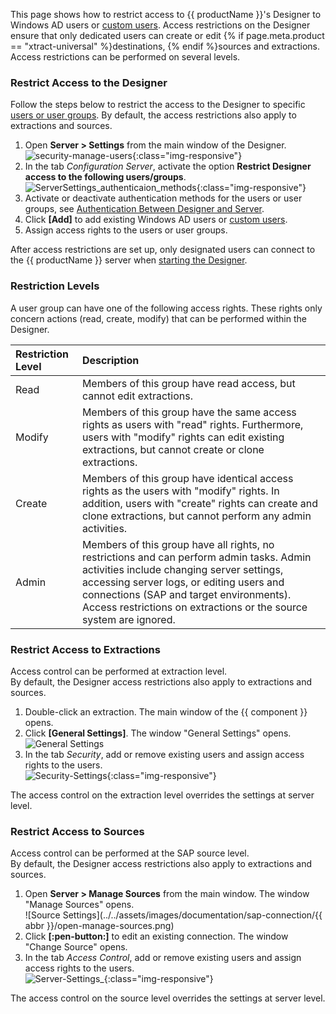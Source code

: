 
This page shows how to restrict access to {{ productName }}'s Designer to Windows AD users or [custom users](user-management.md#create-custom-users).
Access restrictions on the Designer ensure that only dedicated users can create or edit {% if page.meta.product == "xtract-universal" %}destinations, {% endif %}sources and extractions. 
Access restrictions can be performed on several levels. 

### Restrict Access to the Designer

Follow the steps below to restrict the access to the Designer to specific [users or user groups](user-management.md).
By default, the access restrictions also apply to extractions and sources.

1. Open **Server > Settings** from the main window of the Designer.<br>
![security-manage-users](../../assets/images/documentation/access-restriction/server-settings_manage.png){:class="img-responsive"}
2. In the tab *Configuration Server*, activate the option **Restrict Designer access to the following users/groups**.<br>
![ServerSettings_authenticaion_methods](../../assets/images/documentation/access-restriction/Server-Settings.png){:class="img-responsive"}
3. Activate or deactivate authentication methods for the users or user groups, see [Authentication Between Designer and Server](index.md/#authentication-between-designer-and-server).
3. Click **[Add]** to add existing Windows AD users or [custom users](user-management.md/#create-custom-users).
4. Assign access rights to the users or user groups.

After access restrictions are set up, only designated users can connect to the {{ productName }} server when [starting the Designer](../designer.md).


### Restriction Levels

A user group can have one of the following access rights. 
These rights only concern actions (read, create, modify) that can be performed within the Designer. 

| Restriction Level | Description| 
| :--------  | :-------|
| Read | Members of this group have read access, but cannot edit extractions.|
| Modify | Members of this group have the same access rights as users with "read" rights. Furthermore, users with "modify" rights can edit existing extractions, but cannot create or clone extractions.|
| Create |  Members of this group have identical access rights as the users with "modify" rights. In addition, users with "create" rights can create and clone extractions, but cannot perform any admin activities.|
| Admin| Members of this group have all rights, no restrictions and can perform admin tasks. Admin activities include changing server settings, accessing server logs, or editing users and connections (SAP and target environments). Access restrictions on extractions or the source system are ignored.|

### Restrict Access to Extractions

Access control can be performed at extraction level. <br>
By default, the Designer access restrictions also apply to extractions and sources.

1. Double-click an extraction. The main window of the {{ component }} opens.
2. Click **[General Settings]**. The window "General Settings" opens.<br>
![General Settings](../../assets/images/documentation/components/table/open-general-settings.png)
3. In the tab *Security*, add or remove existing users and assign access rights to the users.<br>
![Security-Settings](../../assets/images/documentation/access-restriction/Extraction_Security3.png){:class="img-responsive"}

The access control on the extraction level overrides the settings at server level.

### Restrict Access to Sources
Access control can be performed at the SAP source level. <br>
By default, the Designer access restrictions also apply to extractions and sources.

1. Open **Server > Manage Sources** from the main window. The window "Manage Sources" opens.<br>
![Source Settings](../../assets/images/documentation/sap-connection/{{ abbr }}/open-manage-sources.png)
2. Click **[:pen-button:]** to edit an existing connection. The window "Change Source" opens.
3. In the tab *Access Control*, add or remove existing users and assign access rights to the users.<br>
![Server-Settings_](../../assets/images/documentation/access-restriction/sap_source-accesscontrol.png){:class="img-responsive"}

The access control on the source level overrides the settings at server level.